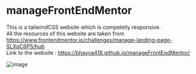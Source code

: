# manageFrontEndMentor
This is a tailwindCSS website which is compeletly responsive.<br>
All the resources of this website are taken from https://www.frontendmentor.io/challenges/manage-landing-page-SLXqC6P5/hub<br>
Link to the website : https://bhavya418.github.io/manageFrontEndMentor/

![image](https://user-images.githubusercontent.com/85784299/210869585-bb6b3264-3f7e-4515-94a5-c9b24d05d853.png)


